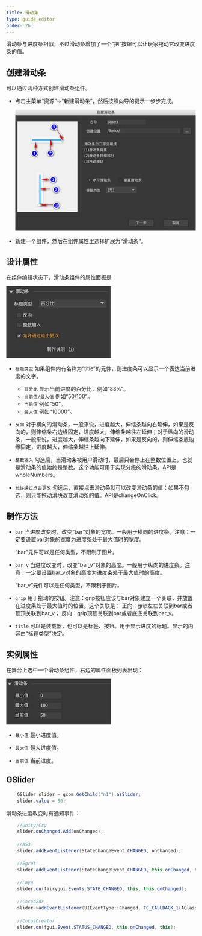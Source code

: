 ```yaml
---
title: 滑动条
type: guide_editor
order: 26
---
```


滑动条与进度条相似，不过滑动条增加了一个“把”按钮可以让玩家拖动它改变进度条的值。

## 创建滑动条

可以通过两种方式创建滑动条组件。

- 点击主菜单“资源”->“新建滑动条”，然后按照向导的提示一步步完成。

  ![](../../images/QQ20191211-205435.png)

- 新建一个组件，然后在组件属性里选择扩展为“滑动条”。

## 设计属性

在组件编辑状态下，滑动条组件的属性面板是：

![](../../images/QQ20191211-205508.png)

- `标题类型` 如果组件内有名称为“title”的元件，则进度条可以显示一个表达当前进度的文字。
  - `百分比` 显示当前进度的百分比，例如“88%”。
  - `当前值/最大值` 例如“50/100”。
  - `当前值` 例如“50”。
  - `最大值` 例如“10000”。

- `反向` 对于横向的滑动条，一般来说，进度越大，伸缩条越向右延伸，如果是反向的，则伸缩条右边缘固定，进度越大，伸缩条越往左延伸；对于纵向的滑动条，一般来说，进度越大，伸缩条越向下延伸，如果是反向的，则伸缩条底边缘固定，进度越大，伸缩条越往上延伸。

- `整数输入` 勾选后，当滑动条被用户滑动时，最后只会停止在整数位置上，也就是滑动条的值始终是整数。这个功能可用于实现分级的滑动条。API是wholeNumbers。

- `允许通过点击更改` 勾选后，直接点击滑动条就可以改变滑动条的值；如果不勾选，则只能拖动滑块改变滑动条的值。API是changeOnClick。

## 制作方法

- `bar` 当进度改变时，改变“bar”对象的宽度。一般用于横向的进度条。注意：一定要设置bar对象的宽度为进度条处于最大值时的宽度。

  “bar”元件可以是任何类型，不限制于图片。

- `bar_v` 当进度改变时，改变“bar_v”对象的高度。一般用于纵向的进度条。注意：一定要设置bar_v对象的高度为进度条处于最大值时的高度。

  “bar_v”元件可以是任何类型，不限制于图片。

- `grip` 用于拖动的按钮。注意：grip按钮应该与bar对象建立一个关联，并放置在进度条处于最大值时的位置。这个关联是：
  正向：grip左左关联到bar或者顶顶关联到bar_v；
  反向：grip顶顶关联到bar或者底底关联到bar_v。

- `title` 可以是装载器，也可以是标签、按钮。用于显示进度的标题。显示的内容由“标题类型”决定。
 
## 实例属性

在舞台上选中一个滑动条组件，右边的属性面板列表出现：

![](../../images/QQ20191211-212644.png)

- `最小值` 最小进度值。

- `最大值` 最大进度值。

- `当前值` 当前进度。

## GSlider

```csharp
    GSlider slider = gcom.GetChild("n1").asSlider;
    slider.value = 50;
```

滑动条进度改变时有通知事件：

```csharp
    //Unity/Cry
    slider.onChanged.Add(onChanged);

    //AS3
    slider.addEventListener(StateChangeEvent.CHANGED, onChanged);

    //Egret
    slider.addEventListener(StateChangeEvent.CHANGED, this.onChanged, this);

    //Laya
    slider.on(fairygui.Events.STATE_CHANGED, this, this.onChanged);

    //Cocos2dx
    slider->addEventListener(UIEventType::Changed, CC_CALLBACK_1(AClass::onChanged, this));

    //CocosCreator
    slider.on(fgui.Event.STATUS_CHANGED, this.onChanged, this);
```